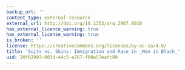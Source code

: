 ```yaml
---
backup_url: ''
content_type: external-resource
external_url: http://doi.org/10.1353/arq.2007.0010
has_external_licence_warning: true
has_external_license_warning: true
is_broken: ''
license: https://creativecommons.org/licenses/by-nc-sa/4.0/
title: 'Suits vs. Skins: Immigration and Race in _Men in Black_'
uid: 20f02993-003d-44c5-a767-f00a57eafc80
---
```

